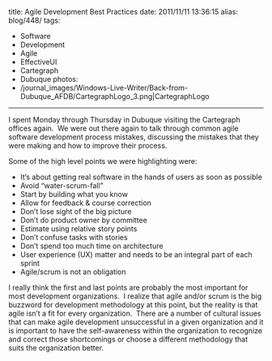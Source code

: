title: Agile Development Best Practices
date: 2011/11/11 13:36:15
alias: blog/448/
tags:
- Software
- Development
- Agile
- EffectiveUI
- Cartegraph
- Dubuque
photos:
- /journal_images/Windows-Live-Writer/Back-from-Dubuque_AFDB/CartegraphLogo_3.png|CartegraphLogo
---
I spent Monday through Thursday in Dubuque visiting the Cartegraph offices again.  We were out there again to talk through common agile software development process mistakes, discussing the mistakes that they were making and how to improve their process. 

Some of the high level points we were highlighting were:

*   It’s about getting real software in the hands of users as soon as possible
*   Avoid “water-scrum-fall”
*   Start by building what you know
*   Allow for feedback & course correction
*   Don’t lose sight of the big picture
*   Don’t do product owner by committee
*   Estimate using relative story points
*   Don’t confuse tasks with stories
*   Don’t spend too much time on architecture
*   User experience (UX) matter and needs to be an integral part of each sprint
*   Agile/scrum is not an obligation

I really think the first and last points are probably the most important for most development organizations.  I realize that agile and/or scrum is the big buzzword for development methodology at this point, but the reality is that agile isn’t a fit for every organization.  There are a number of cultural issues that can make agile development unsuccessful in a given organization and it is important to have the self-awareness within the organization to recognize and correct those shortcomings or choose a different methodology that suits the organization better.